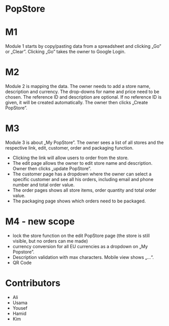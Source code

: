 # PopStore

# M1

Module 1 starts by copy/pasting data from a spreadsheet and clicking „Go” or „Clear”. Clicking „Go” takes the owner to Google Login.

# M2

Module 2 is mapping the data. The owner needs to add a store name, description and currency. The drop-downs for name and price need to be chosen. The reference ID and description are optional. If no reference ID is given, it will be created automatically. The owner then clicks „Create PopStore”.

# M3

Module 3 is about „My PopStore”. The owner sees a list of all stores and the respective link, edit, customer, order and packaging function.
- Clicking the link will allow users to order from the store.
- The edit page allows the owner to edit store name and description. Owner then clicks „update PopStore”.
- The customer page has a dropdown where the owner can select a specific customer and see all his orders, including email and phone number and total order value.
- The order pages shows all store items, order quantity and total order value.
- The packaging page shows which orders need to be packaged.

# M4 - new scope

- lock the store function on the edit PopStore page (the store is still visible, but no orders can me made)
- currency conversion for all EU currencies as a dropdown on „My Popstore”.
- Description validation with max characters. Mobile view shows „…“.
- QR Code

# Contributors
- Ali
- Usama
- Yousef
- Hamid
- Kim
